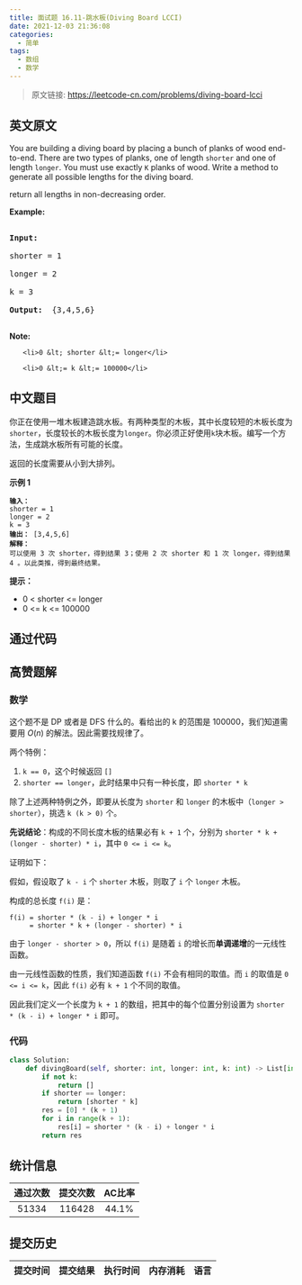```yaml
---
title: 面试题 16.11-跳水板(Diving Board LCCI)
date: 2021-12-03 21:36:08
categories:
  - 简单
tags:
  - 数组
  - 数学
---
```


> 原文链接: https://leetcode-cn.com/problems/diving-board-lcci


## 英文原文
<div><p>You are building a diving board by placing a bunch of planks of wood end-to-end. There are two types of planks, one of length <code>shorter</code> and one of length <code>longer</code>. You must use exactly <code>K</code> planks of wood. Write a method to generate all possible lengths for the diving board.</p>

<p>return all lengths in non-decreasing order.</p>

<p><strong>Example: </strong></p>

<pre>
<strong>Input: </strong>
shorter = 1
longer = 2
k = 3
<strong>Output: </strong> {3,4,5,6}
</pre>

<p><strong>Note: </strong></p>

<ul>
	<li>0 &lt; shorter &lt;= longer</li>
	<li>0 &lt;= k &lt;= 100000</li>
</ul>
</div>

## 中文题目
<div><p>你正在使用一堆木板建造跳水板。有两种类型的木板，其中长度较短的木板长度为<code>shorter</code>，长度较长的木板长度为<code>longer</code>。你必须正好使用<code>k</code>块木板。编写一个方法，生成跳水板所有可能的长度。</p>

<p>返回的长度需要从小到大排列。</p>

<p><strong>示例 1</strong></p>

<pre><code><strong>输入：</strong>
shorter = 1
longer = 2
k = 3
<strong>输出：</strong> [3,4,5,6]
<strong>解释：</strong>
可以使用 3 次 shorter，得到结果 3；使用 2 次 shorter 和 1 次 longer，得到结果 4 。以此类推，得到最终结果。</code></pre>

<p><strong>提示：</strong></p>

<ul>
	<li>0 &lt; shorter &lt;= longer</li>
	<li>0 &lt;= k &lt;= 100000</li>
</ul>
</div>

## 通过代码
<RecoDemo>
</RecoDemo>


## 高赞题解
### 数学

这个题不是 DP 或者是 DFS 什么的。看给出的 k 的范围是 100000，我们知道需要用 $O(n)$ 的解法。因此需要找规律了。

两个特例：

1. `k == 0`，这个时候返回 `[]`
2. `shorter == longer`，此时结果中只有一种长度，即 `shorter * k`

除了上述两种特例之外，即要从长度为 `shorter` 和 `longer` 的木板中（`longer > shorter`），挑选 `k (k > 0)` 个。

**先说结论**：构成的不同长度木板的结果必有 `k + 1` 个，分别为 `shorter * k + (longer - shorter) * i`，其中 `0 <= i <= k`。


证明如下：

假如，假设取了 `k - i` 个 `shorter` 木板，则取了 `i` 个 `longer` 木板。

构成的总长度 `f(i)` 是：

```
f(i) = shorter * (k - i) + longer * i
     = shorter * k + (longer - shorter) * i
```

由于 `longer - shorter > 0`，所以 `f(i)` 是随着 `i` 的增长而**单调递增**的一元线性函数。 

由一元线性函数的性质，我们知道函数 `f(i)` 不会有相同的取值。而 `i` 的取值是 `0 <= i <= k`，因此 `f(i)` 必有 `k + 1` 个不同的取值。

因此我们定义一个长度为 `k + 1` 的数组，把其中的每个位置分别设置为 `shorter * (k - i) + longer * i` 即可。

### 代码
```Python []
class Solution:
    def divingBoard(self, shorter: int, longer: int, k: int) -> List[int]:
        if not k:
            return []
        if shorter == longer:
            return [shorter * k]
        res = [0] * (k + 1)
        for i in range(k + 1):
            res[i] = shorter * (k - i) + longer * i
        return res
```


## 统计信息
| 通过次数 | 提交次数 | AC比率 |
| :------: | :------: | :------: |
|    51334    |    116428    |   44.1%   |

## 提交历史
| 提交时间 | 提交结果 | 执行时间 |  内存消耗  | 语言 |
| :------: | :------: | :------: | :--------: | :--------: |
